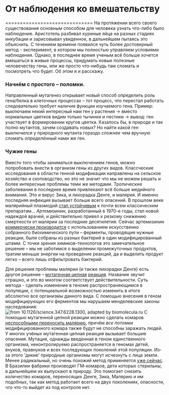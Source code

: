 # От наблюдения ко вмешательству
==============================
На протяжении всего своего существования основным способом для человека узнать что-либо было наблюдение. Аристотель разбивал куриные яйца на разных стадиях инкубации и зарисовывал увиденное, в дальнейшем пытаясь это объяснить. С течением времени появился чуть более достоверный метод - эксперимент, в котором мы полностью управляем условиями наблюдения. Однако, в последнее время ученым всё больше хочется вмешаться в живые процессы, придумать новые полезные человечеству гены, или же просто что-нибудь там сломать и посмотреть что будет. Об этом я и расскажу.

### Начнём с простого – поломки. 
Направленный мутагенез открывает новый способ определить роль гена/белка в клеточных процессах – тот процесс, что перестал работать следовательно требует наличия функции изучаемого гена. Пример: выключаем некий интересный нам ген у растения -> вместо нормальных цветков видим только тычинки и пестики -> вывод: ген участвует в формировании кругов цветка. Казалось бы, в природе и так полно мутантов, зачем создавать новых? Но найти какой ген выключился у природного мутанта гораздо сложнее чем вручную сломать _определённый_ нами же ген.

### Чужие гены
Вместо того чтобы заниматься выключением генов, можно попробовать внести в организм гены из других видов.
Классческие исследования в области генной модификации направлены на сельское хозяйство и скотоводство, но это не значит что мы не можем решать и более интересные проблемы теми же методами. 
Тропические заболевания в последнее время привлекают всё больше медийного внимания. Это и вирус Зика, и лихорадка Денге, и малярия. И именно последняя инфекция вызывает больше всего опасений. В прошлом веке малярийный плазмодий [стал устойчивым][malaria] к почти всем классическим препаратам... _Артемизинин_, разработанный в 1970-е годы, стал новой надеждой врачей, и действительно привел к резкому снижению смертности от малярии за последние десятилетия. Сейчас артемизинин [коммерчески производится][artemisinin] с использованием искусственно собранного биохимического пути – ферменты, проводящие нужные реакции, были собраны из разных бактерий в один модифицированный штамм. C точки зрения химиков-технологов это замечательное решение – мы не заботимся о выделении промежуточных продуктов, тратим меньше энергии на проведение реакций, да и выделить продукт легко – всего лишь отфильтровать бактерий. 

Для решения проблемы малярии (и также лихорадки Денге) есть другое решение – [мутагенная цепная][mcr1] [реакция][mcr2]. Название звучит страшно, и это во многом соответствует действительности. Суть метода - сделать изменение в геноме распространяющимся в популяции, с потенциальной возможностью изменить в итоге абсолютно все организмы данного вида.  С помощью внесения в геном модифицирующих его ферментов мы нарушаем менделевские законы наследования: 
![from 10.1126/science.347.6228.1300, adapted by biomolecula.ru](https://biomolecula.ru/img/content/1636/06.nasledovanie-mutacii.png)
С помощью мутагенной цепной реакции можно сделать комаров [неспособными переносить малярию][mcr3], причём *все потомки* модифицированного комара также будут не способны заражать людей. 
У многих учёных мутагенная цепная реакция вызывает большие опасения. Мутация, однажды введенная в геном единственного организма, неконтролируемо распространяется в геномах детей, внуков, правнуков и всех последующих поколений этой популяции. Из-за этого 'дикие' природные организмы могут исчезнуть с лица земли.
Менее радикальный, но очень похожий метод применяется [уже сейчас][dengue]. В Бразилии фабрики производят ГМ-комаров, дети которых стерильны, в дальнейшем их выпускают в природу. Это помогает снизить количество комаров, переносящих Денге, Зика, Малярию и им подобных, так как метод работает всего на двух поколениях, опасности, что что-то выйдет из под контроля нет.

[dogma]: https://qph.ec.quoracdn.net/main-qimg-eee77f2b58be05c964ce0c04756f2cfb
[malaria]: http://medach.pro/microbes/epidemiologiya/malyariynyie-voynyi/
[artemisinin]: https://doi.org/10.1038/nature12051
[mcr1]: https://biomolecula.ru/articles/mutagennaia-tsepnaia-reaktsiia-redaktirovanie-genomov-na-grani-fantastiki
[mcr2]: https://doi.org/10.1126/science.aaa5945
[mcr3]: https://doi.org/10.1038/nbt.3439
[dengue]: http://www.iflscience.com/health-and-medicine/gm-mosquitoes-set-be-released-brazil-combat-dengue-0/
